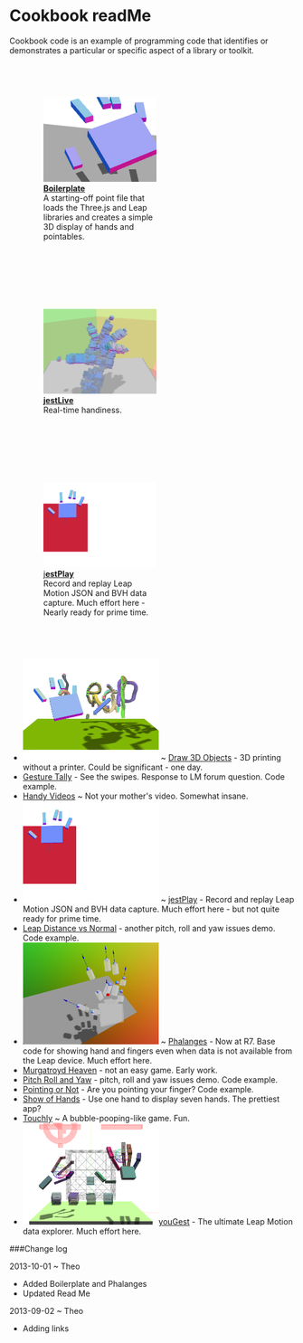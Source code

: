 Cookbook readMe
===============

<style>
.pic { float:left; margin:60px; width: 200px;}
</style>

Cookbook code is an example of programming code that identifies or demonstrates a particular or specific aspect of a library or toolkit.

<div class=pic>
<img src =./boilerplate/boilerplate.png /><br>
<a href="./boilerplate" ><b>Boilerplate</b></a><br>
A starting-off point file that loads the Three.js and Leap libraries and creates a simple 3D display of hands and pointables. 
</div>
<div class=pic >
<img src=./jest-live/r1/jest-live-screen-grab-240x180.png /><br>
<a href="./jest-live/r1/" ><b>jestLive</b></a><br>
Real-time handiness.
</div>
<div class=pic >
<img src=./jest-play/json/r1/jest-record-json-screen-grab-240x180.png><br>
<a href="https://github.com/jaanga/gestification/tree/gh-pages/cookbook/jest-play" >j<b>estPlay</b></a><br>
Record and replay Leap Motion JSON and BVH data capture. 
Much effort here - Nearly ready for prime time.
</div>

<br style=clear:both >


<!--

* ![Boilerplate](./boilerplate/boilerplate.png) [Boilerplate](./boilerplate) - A starting-off point file that loads the Three.js and Leap libraries and creates a simple 3D display of hands and pointables. 
* ![jestLive](./jest-live/r1/jest-live-screen-grab-240x180.png) ~ real-time handiness.
-->


* ![Draw 3D Objects]( ./draw-3d-objects/r1/draw-3d-objects-screen-grab-240x180.png) ~ [Draw 3D Objects](https://github.com/jaanga/gestification/tree/gh-pages/cookbook/draw-3d-objects) - 3D printing without a printer. Could be significant - one day.
* [Gesture Tally](https://github.com/jaanga/gestification/tree/gh-pages/cookbook/gesture-tally) - See the swipes. Response to LM forum question. Code example.
* [Handy Videos](https://github.com/jaanga/gestification/tree/gh-pages/cookbook/handy-videos) ~ Not your mother's video. Somewhat insane.
* ![jestPlay]( ./jest-play/json/r1/jest-record-json-screen-grab-240x180.png) ~ [jestPlay](https://github.com/jaanga/gestification/tree/gh-pages/cookbook/jest-play) - Record and replay Leap Motion JSON and BVH data capture. 
Much effort here - but not quite ready for prime time.
* [Leap Distance vs Normal](https://github.com/jaanga/gestification/tree/gh-pages/cookbook/leap-distance-vs-normal) - another pitch, roll and yaw issues demo. Code example.
* ![Phalanges](./phalanges/r7/phalanges-screen-grab-240x180.png) ~ [Phalanges](./phalanges) - Now at R7. Base code for showing hand and fingers even when data is not available from the Leap device. Much effort here.
* [Murgatroyd Heaven](https://github.com/jaanga/gestification/tree/gh-pages/cookbook/murgatroyd-heaven) - not an easy game. Early work.
* [Pitch Roll and Yaw](https://github.com/jaanga/gestification/tree/gh-pages/cookbook/pitch-roll-yaw) - pitch, roll and yaw issues demo. Code example.
* [Pointing or Not](http://jaanga.github.io/gestification/cookbook/pointing-or-not/r1/pointing-or-not.html) - Are you pointing your finger? Code example.
* [Show of Hands](https://github.com/jaanga/gestification/tree/gh-pages/cookbook/show-of-hands) - Use one hand to display seven hands. The prettiest app?
* [Touchly](https://github.com/jaanga/gestification/tree/gh-pages/cookbook/touchly) ~ A bubble-pooping-like game. Fun.
* ![youGest](./yougest/r4/index-screen-grab-240x180.png)[youGest](https://github.com/jaanga/gestification/tree/gh-pages/cookbook/yougest) - The ultimate Leap Motion data explorer. Much effort here.

###Change log

2013-10-01 ~ Theo  
* Added Boilerplate and Phalanges  
* Updated Read Me  

2013-09-02 ~ Theo  
* Adding links  